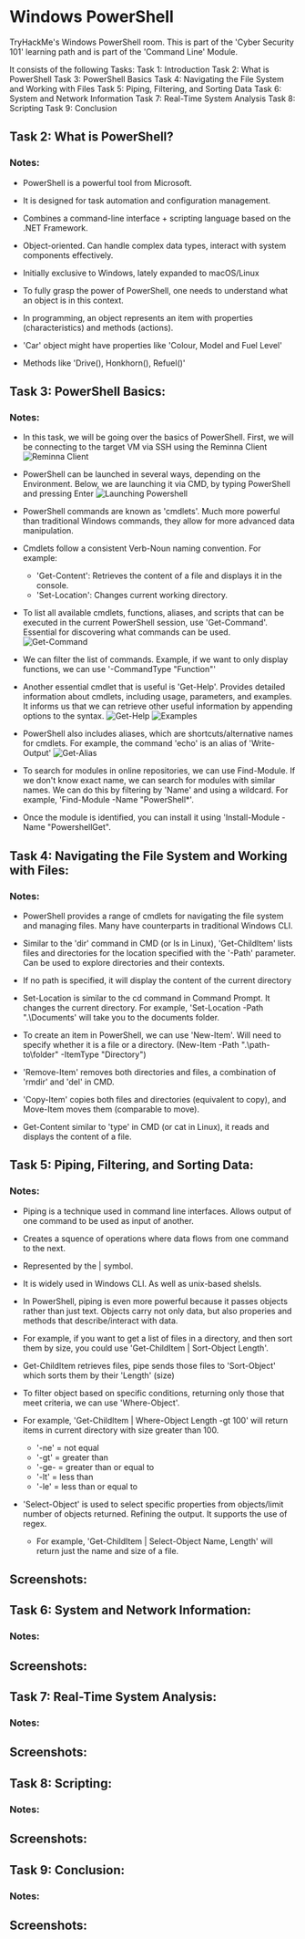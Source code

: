 
# Windows PowerShell

TryHackMe's Windows PowerShell room. This is part of the 'Cyber Security 101' learning path and is part of the 'Command Line' Module.

It consists of the following Tasks:
Task 1: Introduction
Task 2: What is PowerShell
Task 3: PowerShell Basics
Task 4: Navigating the File System and Working with Files
Task 5: Piping, Filtering, and Sorting Data
Task 6: System and Network Information
Task 7: Real-Time System Analysis
Task 8: Scripting
Task 9: Conclusion

## Task 2: What is PowerShell?

### Notes:
- PowerShell is a powerful tool from Microsoft.
- It is designed for task automation and configuration management.
- Combines a command-line interface + scripting language based on the .NET Framework.
- Object-oriented. Can handle complex data types, interact with system components effectively.
- Initially exclusive to Windows, lately expanded to macOS/Linux

- To fully grasp the power of PowerShell, one needs to understand what an object is in this context.
- In programming, an object represents an item with properties (characteristics) and methods (actions).
- 'Car' object might have properties like 'Colour, Model and Fuel Level'
- Methods like 'Drive(), Honkhorn(), Refuel()'

## Task 3: PowerShell Basics:

### Notes:
- In this task, we will be going over the basics of PowerShell. First, we will be connecting to the target VM via SSH using the Reminna Client
![Reminna Client](./screenshots/reminna.png)

- PowerShell can be launched in several ways, depending on the Environment. Below, we are launching it via CMD, by typing PowerShell and pressing Enter
![Launching Powershell](./screenshots/launching_powershell.png)

- PowerShell commands are known as 'cmdlets'. Much more powerful than traditional Windows commands, they allow for more advanced data manipulation.

- Cmdlets follow a consistent Verb-Noun naming convention. For example:
  - 'Get-Content': Retrieves the content of a file and displays it in the console.
  - 'Set-Location': Changes current working directory.

- To list all available cmdlets, functions, aliases, and scripts that can be executed in the current PowerShell session, use 'Get-Command'. Essential for discovering what commands can be used.
![Get-Command](./screenshots/get-command.png)
  
- We can filter the list of commands. Example, if we want to only display functions, we can use '-CommandType "Function"'

- Another essential cmdlet that is useful is 'Get-Help'. Provides detailed information about cmdlets, including usage, parameters, and examples. It informs us that we can retrieve other useful information by appending options to the syntax.
![Get-Help](./screenshots/get-help.png)
![Examples](./screenshots/examples.png)

- PowerShell also includes aliases, which are shortcuts/alternative names for cmdlets. For example, the command 'echo' is an alias of 'Write-Output'
![Get-Alias](./screenshots/get-alias.png)

- To search for modules in online repositories, we can use Find-Module. If we don't know exact name, we can search for modules with similar names. We can do this by filtering by 'Name' and using a wildcard. For example, 'Find-Module -Name "PowerShell*'.

- Once the module is identified, you can install it using 'Install-Module -Name "PowershellGet".

## Task 4: Navigating the File System and Working with Files:

### Notes:
- PowerShell provides a range of cmdlets for navigating the file system and managing files. Many have counterparts in traditional Windows CLI.
- Similar to the 'dir' command in CMD (or ls in Linux), 'Get-ChildItem' lists files and directories for the location specified with the '-Path' parameter. Can be used to explore directories and their contexts.
- If no path is specified, it will display the content of the current directory

- Set-Location is similar to the cd command in Command Prompt. It changes the current directory. For example, 'Set-Location -Path ".\Documents' will take you to the documents folder.

- To create an item in PowerShell, we can use 'New-Item'. Will need to specify whether it is a file or a directory. (New-Item -Path ".\path-to\folder" -ItemType "Directory")

- 'Remove-Item' removes both directories and files, a combination of 'rmdir' and 'del' in CMD.

- 'Copy-Item' copies both files and directories (equivalent to copy), and Move-Item moves them (comparable to move).

- Get-Content similar to 'type' in CMD (or cat in Linux), it reads and displays the content of a file.


## Task 5: Piping, Filtering, and Sorting Data:

### Notes:

- Piping is a technique used in command line interfaces. Allows output of one command to be used as input of another.
- Creates a squence of operations where data flows from one command to the next.
- Represented by the | symbol.
- It is widely used in Windows CLI. As well as unix-based shelsls.

- In PowerShell, piping is even more powerful because it passes objects rather than just text. Objects carry not only data, but also properies and methods that describe/interact with data.

- For example, if you want to get a list of files in a directory, and then sort them by size, you could use 'Get-ChildItem | Sort-Object Length'.

- Get-ChildItem retrieves files, pipe sends those files to 'Sort-Object' which sorts them by their 'Length' (size)

- To filter object based on specific conditions, returning only those that meet criteria, we can use 'Where-Object'.
- For example, 'Get-ChildItem | Where-Object Length -gt 100' will return items in current directory with size greater than 100.
  - '-ne' = not equal
  - '-gt' = greater than
  - '-ge- = greater than or equal to
  -  '-lt' = less than
  -  '-le' = less than or equal to
 
- 'Select-Object' is used to select specific properties from objects/limit number of objects returned. Refining the output. It supports the use of regex.
    - For example, 'Get-ChildItem | Select-Object Name, Length' will return just the name and size of a file.

## Screenshots:


## Task 6: System and Network Information:

### Notes:

## Screenshots:


## Task 7: Real-Time System Analysis:

### Notes:

## Screenshots:


## Task 8: Scripting:

### Notes:

## Screenshots:


## Task 9: Conclusion:

### Notes:

## Screenshots:





